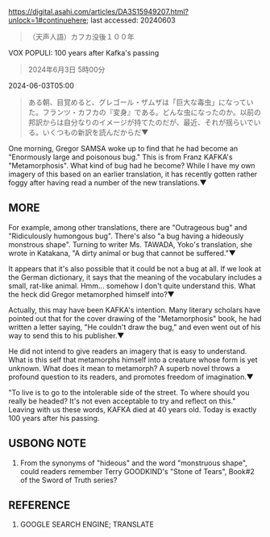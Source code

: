 https://digital.asahi.com/articles/DA3S15949207.html?unlock=1#continuehere; last accessed: 20240603

> （天声人語）カフカ没後１００年

VOX POPULI: 100 years after Kafka's passing

> 2024年6月3日 5時00分

2024-06-03T05:00

> ある朝、目覚めると、グレゴール・ザムザは「巨大な毒虫」になっていた。フランツ・カフカの『変身』である。どんな虫になったのか。以前の邦訳からは自分なりのイメージが持てたのだが、最近、それが揺らいでいる。いくつもの新訳を読んだからだ▼

One morning, Gregor SAMSA woke up to find that he had become an "Enormously large and poisonous bug." This is from Franz KAFKA's "Metamorphosis". What kind of bug had he become? While I have my own imagery of this based on an earlier translation, it has recently gotten rather foggy after having read a number of the new translations.▼

## MORE

For example, among other translations, there are "Outrageous bug" and "Ridiculously humongous bug". There's also "a bug having a hideously monstrous shape". Turning to writer Ms. TAWADA, Yoko's translation, she wrote in Katakana, "A dirty animal or bug that cannot be suffered."▼

It appears that it's also possible that it could be not a bug at all. If we look at the German dictionary, it says that the meaning of the vocabulary includes a small, rat-like animal. Hmm... somehow I don't quite understand this. What the heck did Gregor metamorphed himself into?▼

Actually, this may have been KAFKA's intention. Many literary scholars have pointed out that for the cover drawing of the "Metamorphosis" book, he had written a letter saying, "He couldn't draw the bug," and even went out of his way to send this to his publisher.▼ 

He did not intend to give readers an imagery that is easy to understand. What is this self that metamorphs himself into a creature whose form is yet unknown. What does it mean to metamorph? A superb novel throws a profound question to its readers, and promotes freedom of imagination.▼

"To live is to go to the intolerable side of the street. To where should you really be headed? It's not even acceptable to try and reflect on this." Leaving with us these words, KAFKA died at 40 years old. Today is exactly 100 years after his passing.

## USBONG NOTE

1) From the synonyms of "hideous" and the word "monstruous shape", could readers remember Terry GOODKIND's "Stone of Tears", Book#2 of the Sword of Truth series?

## REFERENCE

1) GOOGLE SEARCH ENGINE; TRANSLATE